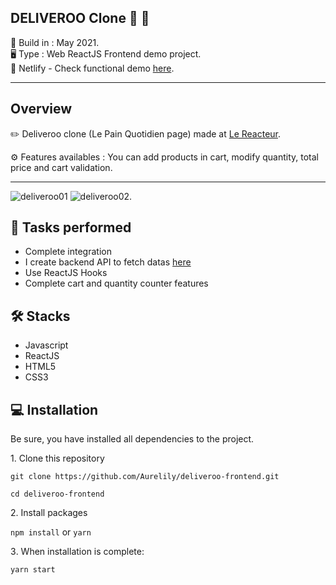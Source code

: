 DELIVEROO Clone 🥯 🍔
-----------------
 
📆 Build in : May 2021.   
🖥 Type : Web ReactJS Frontend demo project.   
🔗 Netlify - Check functional demo [here](https://lily-deliveroo.netlify.app/).   

-----------------

Overview
---
✏️ Deliveroo clone (Le Pain Quotidien page) made at [Le Reacteur](https://www.lereacteur.io/).   

⚙️ Features availables : You can add products in cart, modify quantity, total price and cart validation.  

---
![deliveroo01](https://res.cloudinary.com/lilycloud/image/upload/v1625041614/Git%20ReadMe/Deliveroo/deliveroo01_fp3hvs.png)
![deliveroo02](https://res.cloudinary.com/lilycloud/image/upload/v1625041614/Git%20ReadMe/Deliveroo/deliveroo02_gnv0bk.png). 


🚀 Tasks performed
---
* Complete integration
* I create backend API to fetch datas [here](https://github.com/Aurelily/deliveroo-backend)
* Use ReactJS Hooks
* Complete cart and quantity counter features

🛠 Stacks
---
* Javascript
* ReactJS
* HTML5
* CSS3

💻 Installation
---

Be sure, you have installed all dependencies to the project.  

1️. Clone this repository

`git clone https://github.com/Aurelily/deliveroo-frontend.git`

`cd deliveroo-frontend`

2️. Install packages

`npm install`
or
`yarn`

3️. When installation is complete:

`yarn start`

